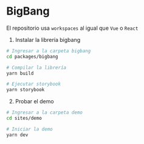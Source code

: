 BigBang
========

El repositorio usa `workspaces` al igual que `Vue` o `React`

1. Instalar la librería bigbang

```sh
# Ingresar a la carpeta bigbang
cd packages/bigbang

# Compilar la librería
yarn build

# Ejecutar storybook
yarn storybook
```

2. Probar el demo

```sh
# Ingresar a la carpeta demo
cd sites/demo

# Iniciar la demo
yarn dev
